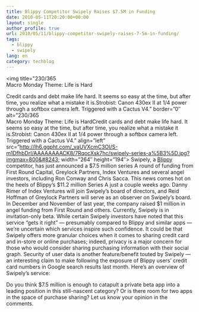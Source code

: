 ```yaml
---
title: Blippy Competitor Swipely Raises $7.5M in Funding
date: 2010-05-11T20:20:00+00:00
layout: single
author_profile: true
url: 2010/05/11/blippy-competitor-swipely-raises-7-5m-in-funding/
tags:
  - blippy
  - swipely
lang: en
category: techblog
---
```

<img title="230/365  
Macro Monday Theme: Life is Hard</p> Credit cards and debt make life hard. It seems so easy at the time, but after time, you realize what a mistake it is.Strobist: Canon 430ex II at 1/4 power through a softbox camera left. Triggered with a Cactus V4.&#8221; border=&#8221;0&#8243; alt=&#8221;230/365  
Macro Monday Theme: Life is HardCredit cards and debt make life hard. It seems so easy at the time, but after time, you realize what a mistake it is.Strobist: Canon 430ex II at 1/4 power through a softbox camera left. Triggered with a Cactus V4.&#8221; align=&#8221;left&#8221; src=&#8221;http://lh6.ggpht.com/_vaUVXcmC3OI/S-m1DfhbDrI/AAAAAAAACK8/7RqocXsk7hc/swipely-series-a%5B3%5D.jpg?imgmax=800&#8243; width=&#8221;264&#8243; height=&#8221;194&#8243;> Swipely</a>, a [Blippy](http://blippy.com/) competitor, has just announced a $7.5 million series A round of funding from First Round Capital, Greylock Partners, Index Ventures and several angel investors, including Ron Conway and Chris Sacca. This news comes hot on the heels of Blippy’s $11.2 million Series A just a couple weeks ago. Danny Rimer of Index Ventures will join Swipely’s board of directors, and Reid Hoffman of Greylock Partners will serve as an observer on Swipely’s board. In December and November of last year, the company raised $1 million in angel funding from First Round and others. Currently, Swipely is in invitation-only beta. While certain Swipely investors have noted that this service “gets it right” — presumably compared to Blippy and similar apps — we’re uncertain which services inspire such confidence. It could be that Swipely offers more granular choices when it comes to sharing credit card and in-store or online purchases; indeed, privacy is a major concern for those who would consider sharing purchasing information with their social graph. Security of user data is another feature/benefit touted by Swipely — an interesting claim to make following the exposure of Blippy users’ credit card numbers in Google search results last month. Here’s an overview of Swipely’s service: </p> Do you think $7.5 million is enough to catapult a private beta app into a leading position in this still-nascent category? Or is there room for two apps in the space of purchase sharing? Let us know your opinion in the comments.